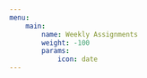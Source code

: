```yaml
---
menu:
    main:
        name: Weekly Assignments
        weight: -100
        params:
            icon: date
---
```




